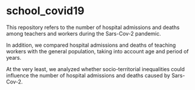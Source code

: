 # school_covid19
This repository refers to the number of hospital admissions and deaths among teachers and workers during the Sars-Cov-2 pandemic.

In addition, we compared hospital admissions and deaths of teaching workers with the general population, taking into account age and period of years.

At the very least, we analyzed whether socio-territorial inequalities could influence the number of hospital admissions and deaths caused by Sars-Cov-2.
